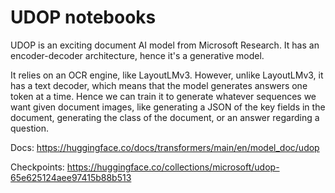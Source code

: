 # UDOP notebooks

UDOP is an exciting document AI model from Microsoft Research. It has an encoder-decoder architecture, hence it's a generative model. 

It relies on an OCR engine, like LayoutLMv3. However, unlike LayoutLMv3, it has a text decoder, which means that the model generates answers one token at a time.
Hence we can train it to generate whatever sequences we want given document images, like generating a JSON of the key fields in the document, generating the class
of the document, or an answer regarding a question.

Docs: https://huggingface.co/docs/transformers/main/en/model_doc/udop

Checkpoints: https://huggingface.co/collections/microsoft/udop-65e625124aee97415b88b513
